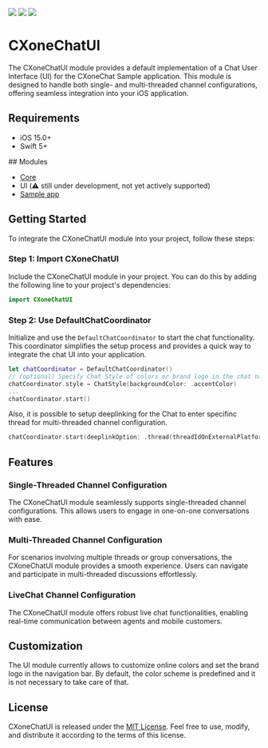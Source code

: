 ![](https://img.shields.io/badge/min_iOS-14.0%2B-orange?style=flat) ![](https://img.shields.io/badge/Framework-SwiftUI-orange?style=flat) ![](https://img.shields.io/badge/Licence-MIT-orange?style=flat)

# CXoneChatUI

The CXoneChatUI module provides a default implementation of a Chat User Interface (UI) for the CXoneChat Sample application. This module is designed to handle both single- and multi-threaded channel configurations, offering seamless integration into your iOS application.


## Requirements

- iOS 15.0+
- Swift 5+


## Modules

- [Core](https://github.com/nice-devone/nice-cxone-mobile-ui-ios/tree/develop/cxone-chat-sdk)
- UI (⚠️ still under development, not yet actively supported)
- [Sample app](https://github.com/nice-devone/nice-cxone-mobile-ui-ios/tree/develop/sample)


## Getting Started

To integrate the CXoneChatUI module into your project, follow these steps:

### Step 1: Import CXoneChatUI

Include the CXoneChatUI module in your project. You can do this by adding the following line to your project's dependencies:

```swift
import CXoneChatUI
```

### Step 2: Use DefaultChatCoordinator

Initialize and use the `DefaultChatCoordinator` to start the chat functionality. This coordinator simplifies the setup process and provides a quick way to integrate the chat UI into your application.

```swift
let chatCoordinator = DefaultChatCoordinator()
// (optional) Specify Chat Style of colors or brand logo in the chat navigation bar
chatCoordinator.style = ChatStyle(backgroundColor: .accentColor)
...
chatCoordinator.start()
```

Also, it is possible to setup deeplinking for the Chat to enter specifinc thread for multi-threaded channel configuration.
```swift
chatCoordinator.start(deeplinkOption: .thread(threadIdOnExternalPlatform))
```


## Features

### Single-Threaded Channel Configuration

The CXoneChatUI module seamlessly supports single-threaded channel configurations. This allows users to engage in one-on-one conversations with ease.

### Multi-Threaded Channel Configuration

For scenarios involving multiple threads or group conversations, the CXoneChatUI module provides a smooth experience. Users can navigate and participate in multi-threaded discussions effortlessly.

### LiveChat Channel Configuration

The CXoneChatUI module offers robust live chat functionalities, enabling real-time communication between agents and mobile customers.


## Customization

The UI module currently allows to customize online colors and set the brand logo in the navigation bar. By default, the color scheme is predefined and it is not necessary to take care of that.


## License

CXoneChatUI is released under the [MIT License](LICENSE.md). Feel free to use, modify, and distribute it according to the terms of this license.
